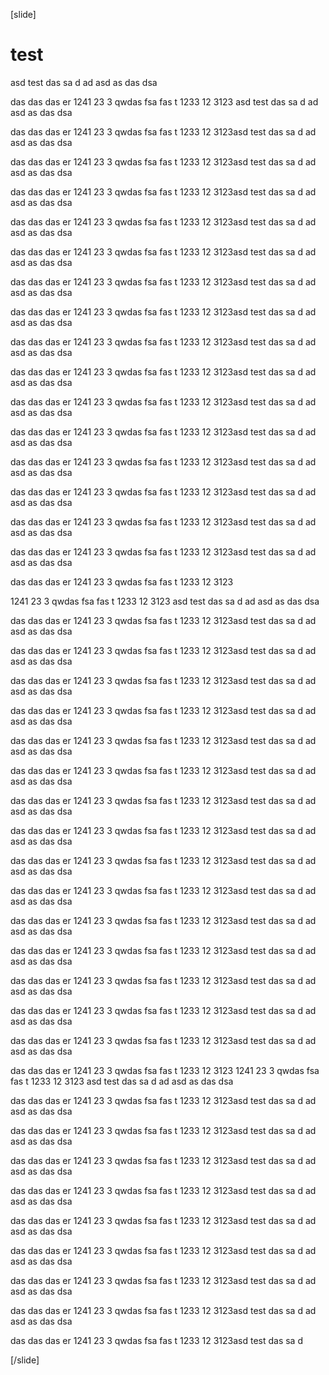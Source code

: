 [slide]

# test 

asd test
das
sa
d
ad
asd
as
das
dsa

das
das
das
er
1241
23
3
qwdas
fsa
fas
t
1233
12
3123
asd test
das
sa
d
ad
asd
as
das
dsa

das
das
das
er
1241
23
3
qwdas
fsa
fas
t
1233
12
3123asd test
das
sa
d
ad
asd
as
das
dsa

das
das
das
er
1241
23
3
qwdas
fsa
fas
t
1233
12
3123asd test
das
sa
d
ad
asd
as
das
dsa

das
das
das
er
1241
23
3
qwdas
fsa
fas
t
1233
12
3123asd test
das
sa
d
ad
asd
as
das
dsa

das
das
das
er
1241
23
3
qwdas
fsa
fas
t
1233
12
3123asd test
das
sa
d
ad
asd
as
das
dsa

das
das
das
er
1241
23
3
qwdas
fsa
fas
t
1233
12
3123asd test
das
sa
d
ad
asd
as
das
dsa

das
das
das
er
1241
23
3
qwdas
fsa
fas
t
1233
12
3123asd test
das
sa
d
ad
asd
as
das
dsa

das
das
das
er
1241
23
3
qwdas
fsa
fas
t
1233
12
3123asd test
das
sa
d
ad
asd
as
das
dsa

das
das
das
er
1241
23
3
qwdas
fsa
fas
t
1233
12
3123asd test
das
sa
d
ad
asd
as
das
dsa

das
das
das
er
1241
23
3
qwdas
fsa
fas
t
1233
12
3123asd test
das
sa
d
ad
asd
as
das
dsa

das
das
das
er
1241
23
3
qwdas
fsa
fas
t
1233
12
3123asd test
das
sa
d
ad
asd
as
das
dsa

das
das
das
er
1241
23
3
qwdas
fsa
fas
t
1233
12
3123asd test
das
sa
d
ad
asd
as
das
dsa

das
das
das
er
1241
23
3
qwdas
fsa
fas
t
1233
12
3123asd test
das
sa
d
ad
asd
as
das
dsa

das
das
das
er
1241
23
3
qwdas
fsa
fas
t
1233
12
3123asd test
das
sa
d
ad
asd
as
das
dsa

das
das
das
er
1241
23
3
qwdas
fsa
fas
t
1233
12
3123asd test
das
sa
d
ad
asd
as
das
dsa

das
das
das
er
1241
23
3
qwdas
fsa
fas
t
1233
12
3123asd test
das
sa
d
ad
asd
as
das
dsa

das
das
das
er
1241
23
3
qwdas
fsa
fas
t
1233
12
3123

1241
23
3
qwdas
fsa
fas
t
1233
12
3123
asd test
das
sa
d
ad
asd
as
das
dsa

das
das
das
er
1241
23
3
qwdas
fsa
fas
t
1233
12
3123asd test
das
sa
d
ad
asd
as
das
dsa

das
das
das
er
1241
23
3
qwdas
fsa
fas
t
1233
12
3123asd test
das
sa
d
ad
asd
as
das
dsa

das
das
das
er
1241
23
3
qwdas
fsa
fas
t
1233
12
3123asd test
das
sa
d
ad
asd
as
das
dsa

das
das
das
er
1241
23
3
qwdas
fsa
fas
t
1233
12
3123asd test
das
sa
d
ad
asd
as
das
dsa

das
das
das
er
1241
23
3
qwdas
fsa
fas
t
1233
12
3123asd test
das
sa
d
ad
asd
as
das
dsa

das
das
das
er
1241
23
3
qwdas
fsa
fas
t
1233
12
3123asd test
das
sa
d
ad
asd
as
das
dsa

das
das
das
er
1241
23
3
qwdas
fsa
fas
t
1233
12
3123asd test
das
sa
d
ad
asd
as
das
dsa

das
das
das
er
1241
23
3
qwdas
fsa
fas
t
1233
12
3123asd test
das
sa
d
ad
asd
as
das
dsa

das
das
das
er
1241
23
3
qwdas
fsa
fas
t
1233
12
3123asd test
das
sa
d
ad
asd
as
das
dsa

das
das
das
er
1241
23
3
qwdas
fsa
fas
t
1233
12
3123asd test
das
sa
d
ad
asd
as
das
dsa

das
das
das
er
1241
23
3
qwdas
fsa
fas
t
1233
12
3123asd test
das
sa
d
ad
asd
as
das
dsa

das
das
das
er
1241
23
3
qwdas
fsa
fas
t
1233
12
3123asd test
das
sa
d
ad
asd
as
das
dsa

das
das
das
er
1241
23
3
qwdas
fsa
fas
t
1233
12
3123asd test
das
sa
d
ad
asd
as
das
dsa

das
das
das
er
1241
23
3
qwdas
fsa
fas
t
1233
12
3123asd test
das
sa
d
ad
asd
as
das
dsa

das
das
das
er
1241
23
3
qwdas
fsa
fas
t
1233
12
3123asd test
das
sa
d
ad
asd
as
das
dsa

das
das
das
er
1241
23
3
qwdas
fsa
fas
t
1233
12
3123
1241
23
3
qwdas
fsa
fas
t
1233
12
3123
asd test
das
sa
d
ad
asd
as
das
dsa

das
das
das
er
1241
23
3
qwdas
fsa
fas
t
1233
12
3123asd test
das
sa
d
ad
asd
as
das
dsa

das
das
das
er
1241
23
3
qwdas
fsa
fas
t
1233
12
3123asd test
das
sa
d
ad
asd
as
das
dsa

das
das
das
er
1241
23
3
qwdas
fsa
fas
t
1233
12
3123asd test
das
sa
d
ad
asd
as
das
dsa

das
das
das
er
1241
23
3
qwdas
fsa
fas
t
1233
12
3123asd test
das
sa
d
ad
asd
as
das
dsa

das
das
das
er
1241
23
3
qwdas
fsa
fas
t
1233
12
3123asd test
das
sa
d
ad
asd
as
das
dsa

das
das
das
er
1241
23
3
qwdas
fsa
fas
t
1233
12
3123asd test
das
sa
d
ad
asd
as
das
dsa

das
das
das
er
1241
23
3
qwdas
fsa
fas
t
1233
12
3123asd test
das
sa
d
ad
asd
as
das
dsa

das
das
das
er
1241
23
3
qwdas
fsa
fas
t
1233
12
3123asd test
das
sa
d
ad
asd
as
das
dsa

das
das
das
er
1241
23
3
qwdas
fsa
fas
t
1233
12
3123asd test
das
sa
d


[/slide]